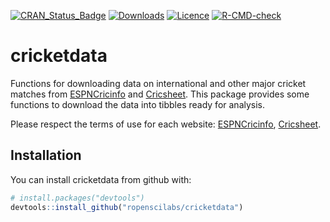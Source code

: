 
<!-- README.md is generated from README.Rmd. Please edit that file -->
<!-- badges: start -->

[![CRAN_Status_Badge](https://www.r-pkg.org/badges/version/cricketdata)](https://cran.r-project.org/package=cricketdata)
[![Downloads](https://cranlogs.r-pkg.org/badges/cricketdata)](https://cran.r-project.org/package=cricketdata)
[![Licence](https://img.shields.io/badge/licence-GPL--3-blue.svg)](https://www.gnu.org/licenses/gpl-3.0.en.html)
[![R-CMD-check](https://github.com/robjhyndman/cricketdata/workflows/R-CMD-check/badge.svg)](https://github.com/robjhyndman/cricketdata/actions)
<!-- badges: end -->

# cricketdata

Functions for downloading data on international and other major cricket
matches from [ESPNCricinfo](https://www.espncricinfo.com) and
[Cricsheet](https://cricsheet.org). This package provides some functions
to download the data into tibbles ready for analysis.

Please respect the terms of use for each website:
[ESPNCricinfo](https://www.espncricinfo.com/ci/content/site/company/terms_use.html),
[Cricsheet](https://cricsheet.org/register/).

## Installation

You can install cricketdata from github with:

``` r
# install.packages("devtools")
devtools::install_github("ropenscilabs/cricketdata")
```
